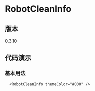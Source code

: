 # RobotCleanInfo

## 版本

0.3.10

## 代码演示

### 基本用法

```tsx
  <RobotCleanInfo themeColor="#000" />
```
